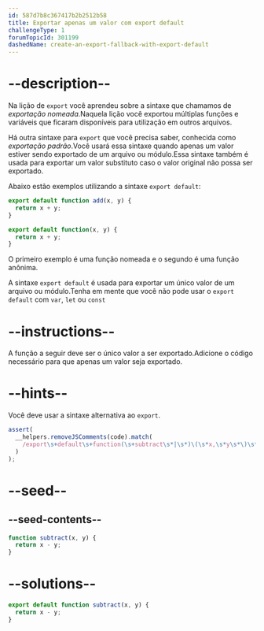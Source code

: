 ```yaml
---
id: 587d7b8c367417b2b2512b58
title: Exportar apenas um valor com export default
challengeType: 1
forumTopicId: 301199
dashedName: create-an-export-fallback-with-export-default
---
```


# --description--

Na lição de `export` você aprendeu sobre a sintaxe que chamamos de <dfn>exportação nomeada</dfn>.Naquela lição você exportou múltiplas funções e variáveis que ficaram disponíveis para utilização em outros arquivos.

Há outra sintaxe para `export` que você precisa saber, conhecida como <dfn>exportação padrão</dfn>.Você usará essa sintaxe quando apenas um valor estiver sendo exportado de um arquivo ou módulo.Essa sintaxe também é usada para exportar um valor substituto caso o valor original não possa ser exportado.

Abaixo estão exemplos utilizando a sintaxe `export default`:

```js
export default function add(x, y) {
  return x + y;
}

export default function(x, y) {
  return x + y;
}
```

O primeiro exemplo é uma função nomeada e o segundo é uma função anônima.

A sintaxe `export default` é usada para exportar um único valor de um arquivo ou módulo.Tenha em mente que você não pode usar o `export default` com `var`, `let` ou `const`

# --instructions--

A função a seguir deve ser o único valor a ser exportado.Adicione o código necessário para que apenas um valor seja exportado.

# --hints--

Você deve usar a sintaxe alternativa ao `export`.

```js
assert(
  __helpers.removeJSComments(code).match(
    /export\s+default\s+function(\s+subtract\s*|\s*)\(\s*x,\s*y\s*\)\s*{/g
  )
);
```

# --seed--

## --seed-contents--

```js
function subtract(x, y) {
  return x - y;
}
```

# --solutions--

```js
export default function subtract(x, y) {
  return x - y;
}
```

